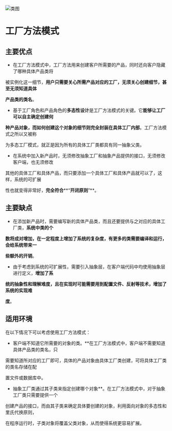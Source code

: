 ![类图](/images/class.jpg)

# 工厂方法模式

## 主要优点

* 在工厂方法模式中，工厂方法用来创建客户所需要的产品，同时还向客户隐藏了哪种具体产品类将 

被实例化这一细节，**用户只需要关心所需产品对应的工厂，无须关心创建细节，甚至无须知道具体** 

**产品类的类名**。 

* 基于工厂角色和产品角色的**多态性设计**是工厂方法模式的关键。它**能够让工厂可以自主确定创建何** 

**种产品对象，而如何创建这个对象的细节则完全封装在具体工厂内部**。工厂方法模式之所以又被称 

为多态工厂模式，就正是因为所有的具体工厂类都具有同一抽象父类。 

* 在系统中加入新产品时，无须修改抽象工厂和抽象产品提供的接口，无须修改客户端，也无须修改 

其他的具体工厂和具体产品，而只要添加一个具体工厂和具体产品就可以了，这样，系统的可扩展 

性也就变得非常好，**完全符合****“****开闭原则****”**。

## 主要缺点

* 在添加新产品时，需要编写新的具体产品类，而且还要提供与之对应的具体工厂类，**系统中类的个** 

**数将成对增加，在一定程度上增加了系统的复杂度，有更多的类需要编译和运行，会给系统带来一** 

**些额外的开销**。 

* 由于考虑到系统的可扩展性，需要引入抽象层，在客户端代码中均使用抽象层进行定义，**增加了系** 

**统的抽象性和理解难度，且在实现时可能需要用到配置文件、反射等技术，增加了系统的实现难** 

**度**。

## 适用环境

在以下情况下可以考虑使用工厂方法模式：

* 客户端不知道它所需要的对象的类。**在工厂方法模式中，客户端不需要知道具体产品类的类名，只 

需要知道所对应的工厂即可，具体的产品对象由具体工厂类创建，可将具体工厂类的类名存储在配 

置文件或数据库中。 

* 抽象工厂类通过其子类来指定创建哪个对象**。在工厂方法模式中，对于抽象工厂类只需要提供一个 

创建产品的接口，而由其子类来确定具体要创建的对象，利用面向对象的多态性和里氏代换原则， 

在程序运行时，子类对象将覆盖父类对象，从而使得系统更容易扩展。